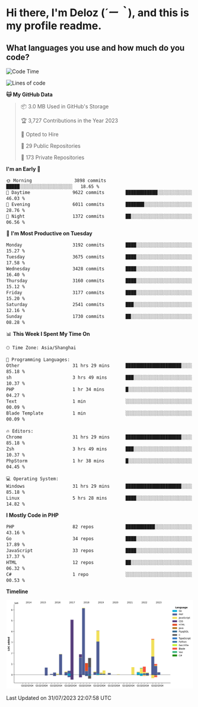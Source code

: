 # **Hi there, I'm Deloz (*´ー｀*), and this is my profile readme.**

## **What languages you use and how much do you code?**

<!--START_SECTION:waka-->
![Code Time](http://img.shields.io/badge/Code%20Time-2%2C026%20hrs%2039%20mins-blue)

![Lines of code](https://img.shields.io/badge/From%20Hello%20World%20I%27ve%20Written-31.5%20million%20lines%20of%20code-blue)

**🐱 My GitHub Data** 

> 📦 3.0 MB Used in GitHub's Storage 
 > 
> 🏆 3,727 Contributions in the Year 2023
 > 
> 💼 Opted to Hire
 > 
> 📜 29 Public Repositories 
 > 
> 🔑 173 Private Repositories 
 > 
**I'm an Early 🐤** 

```text
🌞 Morning                3898 commits        █████░░░░░░░░░░░░░░░░░░░░   18.65 % 
🌆 Daytime                9622 commits        ████████████░░░░░░░░░░░░░   46.03 % 
🌃 Evening                6011 commits        ███████░░░░░░░░░░░░░░░░░░   28.76 % 
🌙 Night                  1372 commits        ██░░░░░░░░░░░░░░░░░░░░░░░   06.56 % 
```
📅 **I'm Most Productive on Tuesday** 

```text
Monday                   3192 commits        ████░░░░░░░░░░░░░░░░░░░░░   15.27 % 
Tuesday                  3675 commits        ████░░░░░░░░░░░░░░░░░░░░░   17.58 % 
Wednesday                3428 commits        ████░░░░░░░░░░░░░░░░░░░░░   16.40 % 
Thursday                 3160 commits        ████░░░░░░░░░░░░░░░░░░░░░   15.12 % 
Friday                   3177 commits        ████░░░░░░░░░░░░░░░░░░░░░   15.20 % 
Saturday                 2541 commits        ███░░░░░░░░░░░░░░░░░░░░░░   12.16 % 
Sunday                   1730 commits        ██░░░░░░░░░░░░░░░░░░░░░░░   08.28 % 
```


📊 **This Week I Spent My Time On** 

```text
🕑︎ Time Zone: Asia/Shanghai

💬 Programming Languages: 
Other                    31 hrs 29 mins      █████████████████████░░░░   85.18 % 
sh                       3 hrs 49 mins       ███░░░░░░░░░░░░░░░░░░░░░░   10.37 % 
PHP                      1 hr 34 mins        █░░░░░░░░░░░░░░░░░░░░░░░░   04.27 % 
Text                     1 min               ░░░░░░░░░░░░░░░░░░░░░░░░░   00.09 % 
Blade Template           1 min               ░░░░░░░░░░░░░░░░░░░░░░░░░   00.09 % 

🔥 Editors: 
Chrome                   31 hrs 29 mins      █████████████████████░░░░   85.18 % 
Zsh                      3 hrs 49 mins       ███░░░░░░░░░░░░░░░░░░░░░░   10.37 % 
PhpStorm                 1 hr 38 mins        █░░░░░░░░░░░░░░░░░░░░░░░░   04.45 % 

💻 Operating System: 
Windows                  31 hrs 29 mins      █████████████████████░░░░   85.18 % 
Linux                    5 hrs 28 mins       ████░░░░░░░░░░░░░░░░░░░░░   14.82 % 
```

**I Mostly Code in PHP** 

```text
PHP                      82 repos            ███████████░░░░░░░░░░░░░░   43.16 % 
Go                       34 repos            ████░░░░░░░░░░░░░░░░░░░░░   17.89 % 
JavaScript               33 repos            ████░░░░░░░░░░░░░░░░░░░░░   17.37 % 
HTML                     12 repos            ██░░░░░░░░░░░░░░░░░░░░░░░   06.32 % 
C#                       1 repo              ░░░░░░░░░░░░░░░░░░░░░░░░░   00.53 % 
```



**Timeline**

![Lines of Code chart](https://raw.githubusercontent.com/deloz/deloz/main/assets/bar_graph.png)


 Last Updated on 31/07/2023 22:07:58 UTC
<!--END_SECTION:waka-->
